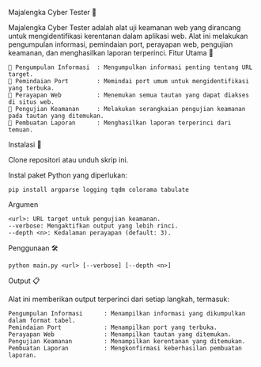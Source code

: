Majalengka Cyber Tester 🚀

Majalengka Cyber Tester adalah alat uji keamanan web yang dirancang untuk mengidentifikasi kerentanan dalam aplikasi web. Alat ini melakukan pengumpulan informasi, pemindaian port, perayapan web, pengujian keamanan, dan menghasilkan laporan terperinci.
Fitur Utama 🌟

    🚀 Pengumpulan Informasi  : Mengumpulkan informasi penting tentang URL target.
    🚀 Pemindaian Port        : Memindai port umum untuk mengidentifikasi yang terbuka.
    🚀 Perayapan Web          : Menemukan semua tautan yang dapat diakses di situs web.
    🚀 Pengujian Keamanan     : Melakukan serangkaian pengujian keamanan pada tautan yang ditemukan.
    🚀 Pembuatan Laporan      : Menghasilkan laporan terperinci dari temuan.
    
Instalasi 🔧

Clone repositori atau unduh skrip ini.

Instal paket Python yang diperlukan:

    pip install argparse logging tqdm colorama tabulate

Argumen

    <url>: URL target untuk pengujian keamanan.
    --verbose: Mengaktifkan output yang lebih rinci.
    --depth <n>: Kedalaman perayapan (default: 3).
Penggunaan 🛠️
    
    python main.py <url> [--verbose] [--depth <n>]

Output 📋

Alat ini memberikan output terperinci dari setiap langkah, termasuk:

    Pengumpulan Informasi      : Menampilkan informasi yang dikumpulkan dalam format tabel.
    Pemindaian Port            : Menampilkan port yang terbuka.
    Perayapan Web              : Menampilkan tautan yang ditemukan.
    Pengujian Keamanan         : Menampilkan kerentanan yang ditemukan.
    Pembuatan Laporan          : Mengkonfirmasi keberhasilan pembuatan laporan.
